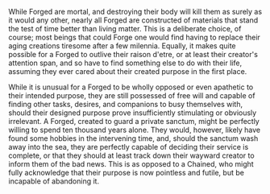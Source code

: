 While Forged are mortal, and destroying their body will kill them as surely as it would any other, nearly all Forged are constructed of materials that stand the test of time better than living matter. This is a deliberate choice, of course; most beings that could Forge one would find having to replace their aging creations tiresome after a few milennia. Equally, it makes quite possible for a Forged to outlive their raison d'etre, or at least their creator's attention span, and so have to find something else to do with their life, assuming they ever cared about their created purpose in the first place.

While it is unusual for a Forged to be wholly opposed or even apathetic to their intended purpose, they are still possessed of free will and capable of finding other tasks, desires, and companions to busy themselves with, should their designed purpose prove insufficiently stimulating or obviously irrelevant. A Forged, created to guard a private sanctum, might be perfectly willing to spend ten thousand years alone. They would, however, likely have found some hobbies in the intervening time, and, should the sanctum wash away into the sea, they are perfectly capable of deciding their service is complete, or that they should at least track down their wayward creator to inform them of the bad news. This is as opposed to a Chained, who might fully acknowledge that their purpose is now pointless and futile, but be incapable of abandoning it.